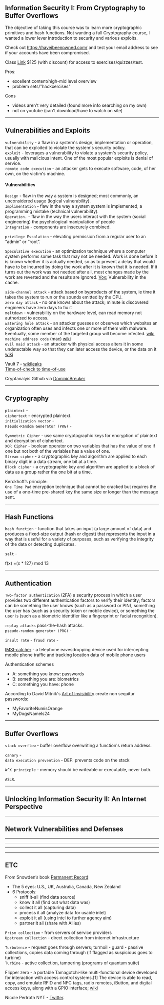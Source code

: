 ## Information Security I: From Cryptography to Buffer Overflows
The objective of taking this course was to learn more cryptographic primitives and hash functions. Not wanting a full Cryptography course, I wanted a lower lever introduction to security and various exploits.    

Check out https://haveibeenpwned.com/ and test your email address to see if your accounts have been compromised.     

Class [Link](https://www.edx.org/course/unlocking-information-security-i-from-cryptography-to-buffer-overflows) $125 (with discount) for access to exercises/quizzes/test.      

Pros:
 - excellent content/high-mid level overview
 - problem sets/"hackxercises"   
 
Cons
 - videos aren't very detailed (found more info searching on my own)
 - not on youtube (can't download/have to watch on site)

---

## Vulnerabilities and Exploits
`vulnerability` - a flaw in a system's design, implementation or operation, that can be exploited to violate the system's security policy.    
 `exploit` - leverages a vulnerability to violate a system's security policy, usually with malicious intent. One of the most popular exploits is denial of service.     
`remote code execution` - an attacker gets to execute software, code, of her own, on the victim's machine.  

#### Vulnerabilities
`Design` - flaw in the way a system is designed; most commonly, an unconsidered usage (logical vulnerability).   
`Implimentation` - flaw in the way a system system is implemented; a programming mistake (technical vulnerability).   
`Operation.` -  flaw in the way the users interact with the system (social engineering) the psychological manipulation of people   
`Integration` - components are insecurely combined.    

`privilege Escalation` - elevating permission from a regular user to an “admin” or “root”.  

`Speculative execution` - an optimization technique where a computer system performs some task that may not be needed. Work is done before it is known whether it is actually needed, so as to prevent a delay that would have to be incurred by doing the work after it is known that it is needed. If it turns out the work was not needed after all, most changes made by the work are reverted and the results are ignored. [Vox](https://www.youtube.com/watch?v=d1BRw32nMqg); Vulnerability in the cache.     

`side-channel attack` - attack based on byproducts of the system, ie time it takes the system to run or the sounds emitted by the CPU.  
`zero day attack` - no one knows about the attack; minute is discovered engineers have zero days to fix it     
`meltdown` - vulnerability on the hardware level, can read memory not authorized to access.      
`watering hole attack` - an attacker guesses or observes which websites an organization often uses and infects one or more of them with malware. Eventually, some member of the targeted group will become infected. [wiki](https://en.wikipedia.org/wiki/Watering_hole_attack)       
`machine address code` (mac) [wiki](https://en.wikipedia.org/wiki/MAC_address)      
`evil maid attack` - an attacker with physical access alters it in some undetectable way so that they can later access the device, or the data on it [wiki](https://en.wikipedia.org/wiki/Evil_maid_attack)        

Vault 7 - [wikileaks](https://en.wikipedia.org/wiki/Vault_7)    
[Time-of-check to time-of-use](https://en.wikipedia.org/wiki/Time-of-check_to_time-of-use)    

Cryptanalyis Github via [DominicBreuker](https://github.com/DominicBreuker/cryptanalysis)

---

## Cryptography

`plaintext` -   
`ciphertext` - encrypted plaintext.   
`initialization vector` -     
`Pseudo-Random Generator (PRG)` -     

`Symmetric Cipher` - use same cryptographic keys for encryption of plaintext and decryption of ciphertext.   
`XOR Cipher` - boolean operator on two variables that has the value of one if one but not both of the variables has a value of one.   
`Stream cipher` - a cryptographic key and algorithm are applied to each binary digit in a data stream, one bit at a time.       
`Block cipher`  - a cryptographic key and algorithm are applied to a block of data as a group rather tha one bit at a time.  

Kerckhoff’s principle:   
`One Time Pad` encryption technique that cannot be cracked but requires the use of a one-time pre-shared key the same size or longer than the message sent.

---

## Hash Functions

`hash function` - function that takes an input (a large amount of data) and produces a fixed-size output (hash or digest) that represents the input in a way that is useful for a variety of purposes, such as verifying the integrity of the data or detecting duplicates.   

`salt` -    

f(x) =(x \* 127) mod 13

---

## Authentication
`Two-factor authentication` (2FA) a security process in which a user provides two different authentication factors to verify their identity; factors can be something the user knows (such as a password or PIN), something the user has (such as a security token or mobile device), or something the user is (such as a biometric identifier like a fingerprint or facial recognition).   

`replay attacks` pass-the-hash attacks.   
`pseudo-random generator (PRG)` -    

`insult rate` - 
`fraud rate` -    

[IMSI-catcher](https://en.wikipedia.org/wiki/IMSI-catcher) - a telephone eavesdropping device used for intercepting mobile phone traffic and tracking location data of mobile phone users   

Authentication schemes    
 - A: something you know: passwords
 - B: something you are: biometrics 
 - C: something you have: phone

According to David Mitnik's [Art of Invisibility](https://www.goodreads.com/book/show/30363785-the-art-of-invisibility) create non sequitur passwords:   
- MyFavoriteNumisOrange
- MyDogsNameIs24

---

## Buffer Overflows

`stack overflow` - buffer overflow overwriting a function's return address.

`canary` -   
`data execution prevention` - DEP.  prevents code on the stack

`W^X princicple` - memory should be writeable or executable, never both.    

`ASLR`.  

---   

## Unlocking Information Security II: An Internet Perspective
---   
## Network Vulnerabilities and Defenses
---   
---   
---   
---   
## ETC
From Snowden’s book [Permanent Record](https://www.amazon.com/Permanent-Record-Edward-Snowden/dp/1250237238)   
- The 5 eyes: U.S., UK, Australia, Canada, New Zealand  
- 6 Protocols: 
  - sniff it-all (find data source)
  - know it all (find out what data was)
  - collect it all (capturing data) 
  - process it all (analyze data for usable intel)
  - exploit it all (using intel to further agency aim)
  - partner it all (share with Allies)


`Prism collection` - from servers of service providers   
`Upstream collection` - direct collection from internet infrastructure    

`Turbulence` - request goes through servers; turmoil - guard - passive collections, copies data coming through (if flagged as suspicious goes to turbine)    
`Turbine` - active collection, tampering (programs of quantum suite)   

Flipper zero - a portable Tamagotchi-like multi-functional device developed for interaction with access control systems.[1] The device is able to read, copy, and emulate RFID and NFC tags, radio remotes, iButton, and digital access keys, along with a GPIO interface; [wiki](https://en.wikipedia.org/wiki/Flipper_Zero)   

Nicole Perlroth NYT - [Twitter](https://twitter.com/NicolePerlroth).  
